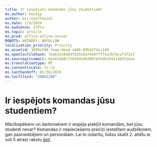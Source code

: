 ```yaml
---
title: Ir iespējots komandas jūsu studentiem?
ms.author: heidip
author: microsoftheidi
ms.date: 1/9/2019
ms.audience: ITPro
ms.topic: article
ms.prod: office-online-server
ROBOTS: NOINDEX, NOFOLLOW
localization_priority: Priority
ms.assetid: 3899a788-feaa-4ea4-a40b-09542f4cc148
ms.openlocfilehash: 7ea61410d89f52919a7940f7f72a7bfdce73f2af
ms.sourcegitcommit: 0ae6cbb8cf2836da98300767ed81b411d6551bee
ms.translationtype: MT
ms.contentlocale: lv-LV
ms.lasthandoff: 01/30/2019
ms.locfileid: "29661290"
---
```

# <a name="have-you-enabled-teams-for-your-students"></a>Ir iespējots komandas jūsu studentiem?


Mācībspēkiem un darbiniekiem ir iespēja piekļūt komandām, bet jūsu studenti nevar? Komandas ir nepieciešams precīzi iestatītam audzēkņiem, gan pasniedzējiem un personālam. Lai to izdarītu, lūdzu skatīt 2. attēlu ar soli 5 atrast rakstu [šeit](https://docs.microsoft.com/education/get-started/enable-microsoft-teams).
  

